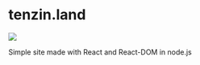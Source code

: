 # tenzin.land
<img src="https://www.seekpng.com/png/detail/80-803597_io-is-compatible-with-all-javascript-frameworks-and.png" align="top" ></img>


Simple site made with React and React-DOM in node.js
